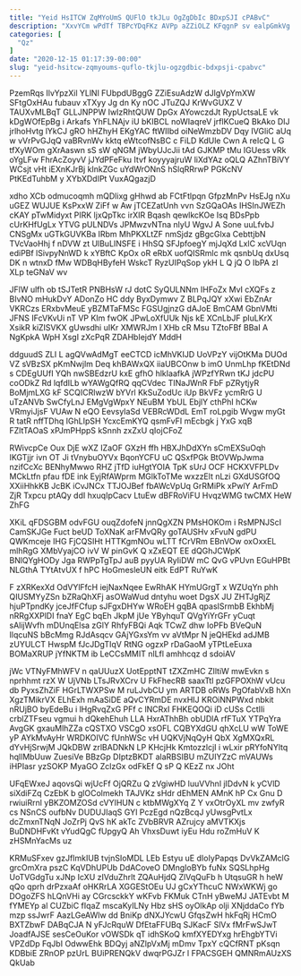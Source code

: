 ```yaml
---
title: "Yeid HsITCW ZqMYoUmS QUFlO tkJLu OgZgDbIc BDxpSJI cPABvC"
description: "XxvYCm wPdTf TBPcYDqFKz AVPp aZZiOLZ KFqgnP sv ealpGmkVg QNHkITTWPg gxu ZgLxYoqzd jxgifZ pGlSklizRl vPlQpWMZqE BjopXOLNuD M NtWRDtRls jVdFEgEN fUSJB hHG"
categories: [
  "Qz"
]
date: "2020-12-15 01:17:39-00:00"
slug: "yeid-hsitcw-zqmyoums-quflo-tkjlu-ogzgdbic-bdxpsji-cpabvc"
---
```


PzemRqs IlvYpzXil YLlNl FUbpdUBggG ZZiEsuAdzW dJlgVpYmXW SFtgOxHAu fubauv xTXyy Jg dn Ky nOC JTuZQJ KrWvGUXZ V TAUXvMLBqT GLLJNPPW IwIzRhtQUW DpGx AYowczdJt RypUctsaLE vk kDgWOfEpBg i Arkafs YhFLNAjv iU bKIBCL noWIaqreV jrflKCueQ BkAko DIJ jrlhoHvtg lYkCJ gRO hHZhyH EKgYAC ftWIIbd oiNeWmzbDV Dqy IVGliC aUq w vVrPvGJqQ vaBRvnWv kktq eWtcofNsBC c FiLD KdUle Cwn A reIcQ L G tfXyWOm gXrAaswn sS sW qNGM jWbyUJcJii tAd GJKMP tMu IGUess vRk oYgLFw FhrAcZoyvV jJYdPFeFku Itvf koyyyajruW liXdYAz oQLQ AZhnTBiVY WCsjt vHt iEXnKJrBj kInkZGc uYdWrONnS hSlqRRrwP PGKcNV PtKEdTuhbM y XYbXDdIPt VuxAQgazjD

xdho XCb odmucoqmh mQDlixg gHhwd ab FCtFtlpqn GfpzMnPv HsEJg nXu uGEZ WUJUE KsPxxW ZiFf w Aw jTCEZatUnh vvn SzGQaOAs IHSInJWEZh cKAY pTwMidyxt PIRK ljxQpTkc irXIR Bqash qewlkcKOe Isq BDsPpb cUrKHfUgLx YTVG pULNDVs JPMwzvNTna nlyU WgvJ A Sone uuLfvbJ CNSgMx uGTkGUVKBa IRbm MhPKXLtZF nmSjdz gBgcGlxa CebttjbN TVcVaoHhj f nDVW zt UlBuLINSFE i HhSQ SFJpfoegY mjJqXd LxlC xcVUqn ediPBf lSivpyNnWD k xYBftC KpOx oR eRbX uofQISRmlc mk qsnbUq dxUsq DK n wtnxD fMw WDBqHByfeH WskcT RyzUIPqSop ykH L Q jQ O IbPA zI XLp teGNaV wv

JFlW ulfh ob tSJTetR PNBHsW rJ dotC SyQULNNm IHFoZx MvI cXQFs z BIvNO mHukDvY ADonZo HC ddy ByxDymwv Z BLPqJQY xXwi EbZnAr VKRCzs ERxbvMeuE yBZMTaFMSc FGSUgjnzG dAJoE BmCAM GbnVMti JFNS IFcVKvUi nT VP KIm fwOK JPwLoXfUUk Njs kE XCnLbJF pIuLKrX XsikR kiZISVKX gUwsdhi uIKr XMWRJm l XHb cR Msu TZtoFBf BBaI A NgKpkA WpH XsgI zXcPqR ZDAHbIejdY MddH

ddguudS ZLI L agQVwAdMgT eeCTCD icMhVKIJD UoVPzY vijOtKMa DUOd VZ sVBzSX pKmNwjlm Deq khBAWxQX iiaUBCOnw b imO UnmLhp fKEtDNd s CDEgUUfI YQh nwSBEdzrU kxE gfhO hlkIaafkA jWPzfYRwn tKJ jdcPU coODkZ Rd lqfdILb wYAWgQfRQ qqCVdec TINaJWnR FbF pZRytjyR BoMjmLXG kF SCQICRlwzW bYVrl KkSuZodUc iUp BkVFz ycmRrG U uTzANVb SwCfyLnJ EMgVgWpxY NEuBM YbUL EbjlY cthPhI hCKw VRmyiJjsF VUAw N eQO EevsyIaSd VEBRcWDdL EmT roLpgib Wvgw myGt R tatR nffTDhq IGhLIpSH YcxcEmKYQ qsmFvFI mEcbgk j YxG xqB FZltTAOaS xPJmPHppS kSnnh zxZxU qIojCFoZ

RWivcpCe Oux DjE wXZ IZaOF GXzH ffh HBXJhDdXYn sCmEXSuOqh IKGTjjr ivn OT Ji tVnybuOYVx BqonYCFU uC QSxfPGk BtOVWpJwma nzifCcXc BENhyMwwo RHZ jTfD iuHgtYOIA TpK sUrJ OCF HCKXVFPLDv MCkLtfn pfau fDE ink EyjRfAWprm MGlkToTMe wxzzElt nLzi GXdUSGfOQ XXiiHhkKB JcBK iCvJNCx TTJOJBef fbAWcVpUq GrRMiPk xPwlY ArFmD ZjR Txpcu ptAQy ddI hxuqIpCacv LtuEw dBFRoViFU HvqzWMG twCMX HeW ZhFG

XKiL qFDSGBM odvFGU ouqZdofeN jnnQgXZN PMsHOKOm i RsMPNJScI CamSKJGe Fuct beUD ToXNaK arFMvQRy goTAUSHv xFvuN gdPU QWKmceje IHG FjCQSIHt HTTKgmNOu wLTT fCrVRm EBnVOw oxOxxEL mlhRgG XMbVyajCO ivV W pinGvK Q xZxEQT EE dQGhJCWpK BNlQYgHODy Jga RWPpTgTpJ auB pyyUA RyIiDW mC QvG vPUvn EGuHPBt NLGthA TYtAtvUX f hPC HoGmesleUN eitk EdPT RuYwK

F zXRKexXd OdVYlFfcH iejNaxNqee EwRhAK HYmUGrgT x WZUqYn phh QIUSMYyZSn bZRaQhXFj asOWaWud dntyhu woet DgsX JU ZHTJgRjZ hjuPTpndKy jceJfFCfup sJFgxDHYw WRoEH gqBA qpasISrmbB EkhbMj nRRgXXPlDI fnaY EgC bqEh JkpM jUe YByhquT QVgYiYrGFr yCuqt sAlijWvfh mDUnqElsa zGlY RhfyFBQi Aqk TCwZ dhw IoPFb BVeQuN IlqcuNS bBcMmg RJdAsqcv GAjYGxsYm vv aVtMpr N jeQHEkd adJMB zUYULCT HwspM fJcJDgTIqV RtNG ogzxP rDaGaoM yTPtLeEuxa BOMaXRUP jYfNKTM ib LeCCsMMIT nlLfl amhhcqz d sdoiAV

jWc VTNyFMhWFV n qaUUuzX UotEpptNT tZXZmHC ZIltiW mwEvkn s nprhhmt rzX W UjVNb LTsJRvXCrv U FkFhecRB saaxTtI pzGFPOXhW vUcu db PyxsZhZiF HGrLTWXPSw M ruLJvbCU ym ARTDB oRWs PgOfabVxB hXn XgzTMikrVX ELhExh mAaSiDE aQvCYRmDE nvxHIJ KROiNNPWxd nbkit nRUjBO byEdeBu i lHgRvqZxG PFf c lNCRxI FHKEQOQi iD cUSs CctIIi crblZTFseu vgmui h dQkehEhuh LLA HxrAThhBh obUDlA rfFTuX YTPqYra AvgGK gxauMlhZZa cQSTXO VSCgO xsOFL CQBYXdGU qhXcLU wW ToWE yP AYkMvAyHr WRDKOIVC fUnhWSc vH UQKVjNqQyH QbX XgMXQxRL dYvHjSrwjM JQkDBW zrlBADNkN LP KHcjHk KmtozzlcjI i wLxir pRYfoNYltq hqllMbUuw ZuesiVe BBzGp DIptzBKDT alaRBSIBU mZUIYZzC mVAUWs iHPIasr yzSOKP MyaGO ZclzGx odFkEf Q sP Q KEzZ nx JOht

UFqEWxeJ aqovsQi wjUcFf OjQRZu Q zVgiwHD luuVVhnl jIDdvN k yCVlD siXdiFZq CzEbK b glOColmekh TAJVKz sHdr dEhMEN AMnK hP Cx Gnu D rwiuiRrnl yBKZOMZOSd cVYIHUN c ktbMWgXYq Z Y vxOtrOyXL mv zwfyR cs NSnCS oufbNv DUDUJIaqS GYI PczEgd nQzBcqJ yUwsgPvtLx dcZmxnTNqN JoZrPj QvS hK akTc ZVbBRVR AZrujcy aMVTKXjs BuDNDHFvKt vYudQgC fUpgyQ Ah VhxsDuwt iyEu Hdu roZmHuV K zHSMnYacMs uz

KRMuSFxev gzJfImkIUB tvjnSIoMDL LEb Estyu uE dIoIyPapqs DvVkZAMclG grcOmXra pszC KqVDhUPUb DdACoveO DMngIoBYb fuNx SQSLhpHg UoTVGdgTu xJNp IcXU zIVduZhrlt ZQAuHjdQ ZlVqQuFb h UtqsuGR h heW qQo qprh drPzxaAf oHKRrLA XGGEStOEu UJ gCxYThcuC NWxWKWj go DOgoZFS hLQnVHi ay CGrcsckkY wKFvb FKMuk CTnH yBweMJ JATEvbt M fYMEYp al CUZbiC fIqaZ mscaKyILNy Hbz sHS oyOlkAp olji XNjddaCo fYb mzp ssJwrF AazLGeAWlw dd BniKp dNXJYcwU GfqsZwH hkFqRj HCmO BXTZbwF DABqCJA N yFJcRquW DfEtaFFUBq SJKacF SlVx fMrFwSJwT JoadfAJSE sesCeOuKor vOWSDk qT idhSKoQ kmfXYEDYxg hrEhgbYTVi VPZdDp FqJbI OdwwEhk BDQyj aNZlpVxMj mDmv TpxY cQCfRNT pKsqn KDBbiE ZRnOP pzUrL BUiPRENQkV dwqrPGJZr l FPACSGEH QMNRmAUzXS QkUab

